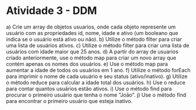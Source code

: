 # Atividade 3 - DDM 

a) Crie um array de objetos usuarios, onde cada objeto represente um usuário com as
propriedades id, nome, idade e ativo (um booleano que indica se o usuário está ativo ou
não).
b) Utilize o método filter para criar uma lista de usuários ativos.
c) Utilize o método filter para criar uma lista de usuários com idade maior que 25 anos.
d) A partir do array de usuarios criado anteriormente, use o método map para criar um novo
array que contém apenas os nomes dos usuários.
e) Use o método map para aumentar a idade de todos os usuários em 1 ano.
f) Utilize o método forEach para imprimir o nome de cada usuário e seu status
(ativo/inativo).
g) Utilize o método reduce para calcular a idade total dos usuários.
h) Use o reduce para contar quantos usuários estão ativos.
i) Use o método find para procurar o primeiro usuário que tenha o nome "João".
j) Use o método find para encontrar o primeiro usuário que esteja inativo.